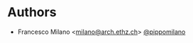 # Authors

- Francesco Milano <<milano@arch.ethz.ch>> [@pippomilano](https://github.com/pippomilano)
